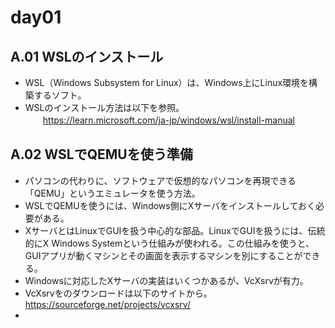 # day01
## A.01 WSLのインストール
- WSL（Windows Subsystem for Linux）は、Windows上にLinux環境を構築するソフト。
- WSLのインストール方法は以下を参照。  
　　https://learn.microsoft.com/ja-jp/windows/wsl/install-manual
## A.02 WSLでQEMUを使う準備
- パソコンの代わりに、ソフトウェアで仮想的なパソコンを再現できる「QEMU」というエミュレータを使う方法。
- WSLでQEMUを使うには、Windows側にXサーバをインストールしておく必要がある。
- XサーバとはLinuxでGUIを扱う中心的な部品。LinuxでGUIを扱うには、伝統的にX Windows Systemという仕組みが使われる。この仕組みを使うと、GUIアプリが動くマシンとその画面を表示するマシンを別にすることができる。
- Windowsに対応したXサーバの実装はいくつかあるが、VcXsrvが有力。
- VcXsrvをのダウンロードは以下のサイトから。
  　 https://sourceforge.net/projects/vcxsrv/
- 
  

